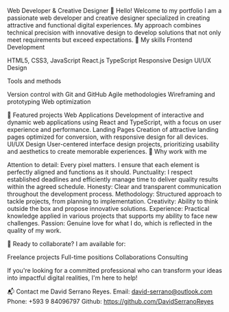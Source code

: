 Web Developer & Creative Designer
👋 Hello! Welcome to my portfolio
I am a passionate web developer and creative designer specialized in creating attractive and functional digital experiences. My approach combines technical precision with innovative design to develop solutions that not only meet requirements but exceed expectations.
🚀 My skills
Frontend Development

HTML5, CSS3, JavaScript
React.js
TypeScript
Responsive Design
UI/UX Design

Tools and methods

Version control with Git and GitHub
Agile methodologies
Wireframing and prototyping
Web optimization

💼 Featured projects
Web Applications
Development of interactive and dynamic web applications using React and TypeScript, with a focus on user experience and performance.
Landing Pages
Creation of attractive landing pages optimized for conversion, with responsive design for all devices.
UI/UX Design
User-centered interface design projects, prioritizing usability and aesthetics to create memorable experiences.
💪 Why work with me

Attention to detail: Every pixel matters. I ensure that each element is perfectly aligned and functions as it should.
Punctuality: I respect established deadlines and efficiently manage time to deliver quality results within the agreed schedule.
Honesty: Clear and transparent communication throughout the development process.
Methodology: Structured approach to tackle projects, from planning to implementation.
Creativity: Ability to think outside the box and propose innovative solutions.
Experience: Practical knowledge applied in various projects that supports my ability to face new challenges.
Passion: Genuine love for what I do, which is reflected in the quality of my work.

🤝 Ready to collaborate?
I am available for:

Freelance projects
Full-time positions
Collaborations
Consulting

If you're looking for a committed professional who can transform your ideas into impactful digital realities, I'm here to help!

📬 Contact me
David Serrano Reyes.
Email: david-serrano@outlook.com
Phone: +593 9 84096797
Github: https://github.com/DavidSerranoReyes
